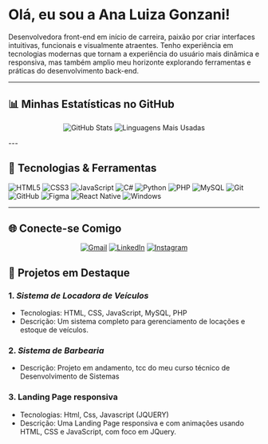 # Olá, eu sou a Ana Luiza Gonzani! 

Desenvolvedora front-end em início de carreira, paixão por criar interfaces intuitivas, funcionais e visualmente atraentes. Tenho experiência em tecnologias modernas que tornam a experiência do usuário mais dinâmica e responsiva, mas também amplio meu horizonte explorando ferramentas e práticas do desenvolvimento back-end. 


---
## 📊 Minhas Estatísticas no GitHub

<div align="center">

![GitHub Stats](https://github-readme-stats.vercel.app/api?username=nalugsw&show_icons=true&theme=radical&count_private=true&include_all_commits=true)
![Linguagens Mais Usadas](https://github-readme-stats.vercel.app/api/top-langs/?username=nalugsw&layout=compact&theme=radical)

</div>
---

## 🌟 Tecnologias & Ferramentas

![HTML5](https://img.shields.io/badge/HTML5-0D1117?style=for-the-badge&logo=html5&logoColor=white)
![CSS3](https://img.shields.io/badge/CSS3-0D1117?style=for-the-badge&logo=css3&logoColor=white)
![JavaScript](https://img.shields.io/badge/JavaScript-0D1117?style=for-the-badge&logo=javascript&logoColor=white)
![C#](https://img.shields.io/badge/C%23-0D1117?style=for-the-badge&logo=c-sharp&logoColor=white)
![Python](https://img.shields.io/badge/-Python-0D1117?style=for-the-badge&logo=python&logoColor=1572B6&labelColor=0D1117)
![PHP](https://img.shields.io/badge/PHP-0D1117?style=for-the-badge&logo=php&logoColor=white)
![MySQL](https://img.shields.io/badge/-MySQL-0D1117?style=for-the-badge&logo=mysql&labelColor=0D1117)
![Git](https://img.shields.io/badge/Git-0D1117?style=for-the-badge&logo=git&logoColor=white)
![GitHub](https://img.shields.io/badge/GitHub-0D1117?style=for-the-badge&logo=github&logoColor=white)
![Figma](https://img.shields.io/badge/Figma-0D1117?style=for-the-badge&logo=figma&logoColor=white)
![React Native](https://img.shields.io/badge/React_Native-0D1117?style=for-the-badge&logo=react&logoColor=white)
![Windows](https://img.shields.io/badge/Windows-0D1117?style=for-the-badge&logo=windows&logoColor=2CA5E0)

---

## 🌐 Conecte-se Comigo

<div align="center">

[![Gmail](https://img.shields.io/badge/Gmail-D14836?style=for-the-badge&logo=gmail&logoColor=white)](mailto:sanaluiza663@gmail.com)
[![LinkedIn](https://img.shields.io/badge/LinkedIn-0077B5?style=for-the-badge&logo=linkedin&logoColor=white)](https://linkedin.com/in/analuiza001/)
[![Instagram](https://img.shields.io/badge/Instagram-E4405F?style=for-the-badge&logo=instagram&logoColor=white)](https://instagram.com/naluugsw)

</div>

## 💼 Projetos em Destaque

### 1. *Sistema de Locadora de Veículos*
- Tecnologias: HTML, CSS, JavaScript, MySQL, PHP
- Descrição: Um sistema completo para gerenciamento de locações e estoque de veículos.

### 2. *Sistema de Barbearia*
- Descrição: Projeto em andamento, tcc do meu curso técnico de Desenvolvimento de Sistemas

### 3. Landing Page responsiva
- Tecnologias: Html, Css, Javascript (JQUERY)
- Descrição: Uma Landing Page responsiva e com animações usando HTML, CSS e JavaScript, com foco em JQuery.



